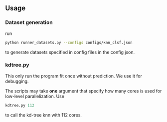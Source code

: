 ## Usage

### Dataset generation

run
```bash
python runner_datasets.py --configs configs/knn_clsf.json 
```
to generate datasets specified in config files in the config json.

### kdtree.py

This only run the program fit once without prediction. We use it for debugging.

The scripts may take **one** argument that specify how many cores is used for low-level parallelization. 
Use
```python
kdtree.py 112
```
to call the kd-tree knn with 112 cores.
